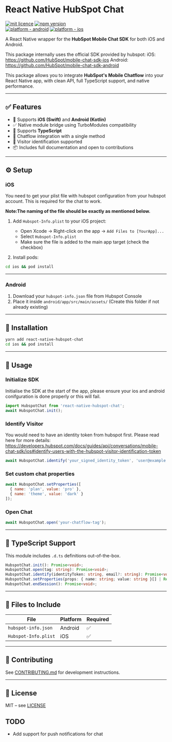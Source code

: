 # React Native HubSpot Chat

[![mit licence](https://img.shields.io/dub/l/vibe-d.svg?style=for-the-badge)](https://github.com/Saranshmalik/react-native-hubspot-chat/blob/main/LICENSE)
[![npm version](https://img.shields.io/npm/v/react-native-hubspot-chat)](https://www.npmjs.org/package/react-native-hubspot-chat)
<br />
[![platform - android](https://img.shields.io/badge/platform-Android-3ddc84.svg?logo=android&style=for-the-badge)](https://www.android.com)
[![platform - ios](https://img.shields.io/badge/platform-iOS-000.svg?logo=apple&style=for-the-badge)](https://developer.apple.com/ios)

A React Native wrapper for the **HubSpot Mobile Chat SDK** for both iOS and Android.

This package internally uses the official SDK provided by hubspot:
iOS: https://github.com/HubSpot/mobile-chat-sdk-ios
Android: https://github.com/HubSpot/mobile-chat-sdk-android

This package allows you to integrate **HubSpot's Mobile Chatflow** into your React Native app, with clean API, full TypeScript support, and native performance.

---

## ✅ Features

- 📱 Supports **iOS (Swift)** and **Android (Kotlin)**
- ✅ Native module bridge using TurboModules compatibility
- 🎯 Supports **TypeScript**
- 💬 Chatflow integration with a single method
- 🔐 Visitor identification supported
- 📦 Includes full documentation and open to contributions

---

## ⚙️ Setup

### iOS
You need to get your plist file with hubspot configuration from your hubspot account. This is required for the chat to work. 

**Note:The naming of the file should be exactly as mentioned below.**

1. Add `Hubspot-Info.plist` to your iOS project:
   - Open Xcode → Right-click on the app → `Add Files to [YourApp]...`
   - Select `Hubspot-Info.plist`
   - Make sure the file is added to the main app target (check the checkbox)

2. Install pods:

```sh
cd ios && pod install
```

---

### Android

1. Download your `hubspot-info.json` file from Hubspot Console
2. Place it inside `android/app/src/main/assets/` (Create this folder if not already existing)

---

## 🚀 Installation

```sh
yarn add react-native-hubspot-chat
cd ios && pod install
```

---

## 🧪 Usage

### Initialize SDK

Initialise the SDK at the start of the app, please ensure your ios and android conifguration is done properly or this will fail.

```js
import HubspotChat from 'react-native-hubspot-chat';
await HubspotChat.init();
```

### Identify Visitor

You would need to have an identity token from hubspot first. Please read here for more details:
https://developers.hubspot.com/docs/guides/api/conversations/mobile-chat-sdk/ios#identify-users-with-the-hubspot-visitor-identification-token

```js
await HubspotChat.identify('your_signed_identity_token', 'user@example.com');
```

### Set custom chat properties

```js
await HubspotChat.setProperties([
  { name: 'plan', value: 'pro' },
  { name: 'theme', value: 'dark' }
]);
```

### Open Chat

```js
await HubspotChat.open('your-chatflow-tag');
```

---

## 🧩 TypeScript Support

This module includes `.d.ts` definitions out-of-the-box.

```ts
HubspotChat.init(): Promise<void>;
HubspotChat.open(tag: string): Promise<void>;
HubspotChat.identify(identityToken: string, email?: string): Promise<void>;
HubspotChat.setProperties(props: { name: string; value: string }[] | Record<string, string>): Promise<void>;
HubspotChat.endSession(): Promise<void>;
```

---

## 📁 Files to Include

| File                  | Platform | Required |
|-----------------------|----------|----------|
| `hubspot-info.json` | Android | ✅       |
| `Hubspot-Info.plist`   | iOS     | ✅       |

---

## 🤝 Contributing

See [CONTRIBUTING.md](CONTRIBUTING.md) for development instructions.

---

## 📄 License

MIT – see [LICENSE](LICENSE)

## TODO
- Add support for push notifications for chat
